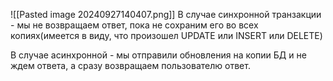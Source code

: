 ![[Pasted image 20240927140407.png]]
В случае синхронной транзакции - мы не возвращаем ответ, пока не сохраним его во всех копиях(имеется в виду, что произошел UPDATE или INSERT или DELETE)

В случае асинхронной - мы отправили обновления на копии БД и не ждем ответа, а сразу возвращаем пользователю ответ.